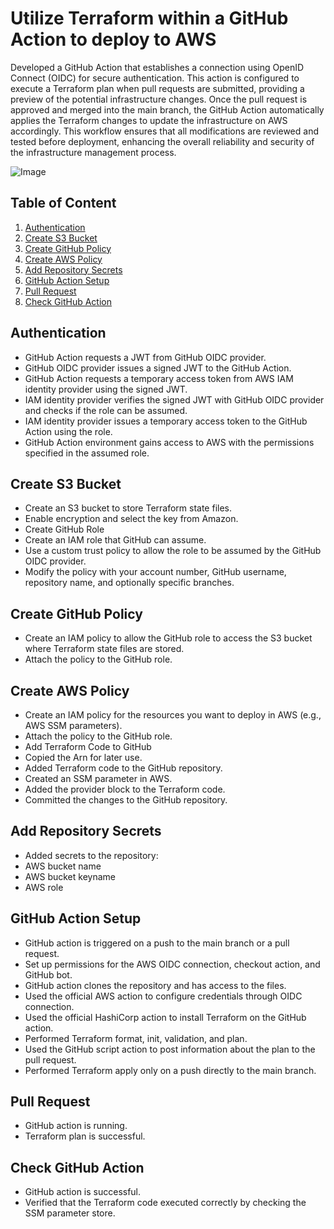 # Utilize Terraform within a GitHub Action to deploy to AWS

Developed a GitHub Action that establishes a connection using OpenID Connect (OIDC) for secure authentication. This action is configured to execute a Terraform plan when pull requests are submitted, providing a preview of the potential infrastructure changes. Once the pull request is approved and merged into the main branch, the GitHub Action automatically applies the Terraform changes to update the infrastructure on AWS accordingly. This workflow ensures that all modifications are reviewed and tested before deployment, enhancing the overall reliability and security of the infrastructure management process.



![Image](https://github.com/users/myt7ics/projects/1/assets/58075201/06414447-bde6-4140-b5fe-4b3da2400cd7)



## Table of Content

1. [Authentication](#authentication)
2. [Create S3 Bucket](#create-s3-bucket)
3. [Create GitHub Policy](#create-gitHub-policy)
4. [Create AWS Policy](#create-aws-policy)
5. [Add Repository Secrets](#add-repository-secrets)
6. [GitHub Action Setup](#gitHub-action-setup)
7. [Pull Request](#pull-request)
8. [Check GitHub Action](#check-gitHub-action)

 


## Authentication 

- GitHub Action requests a JWT from GitHub OIDC provider.
- GitHub OIDC provider issues a signed JWT to the GitHub Action.
- GitHub Action requests a temporary access token from AWS IAM identity provider using the signed JWT.
- IAM identity provider verifies the signed JWT with GitHub OIDC provider and checks if the role can be assumed.
- IAM identity provider issues a temporary access token to the GitHub Action using the role.
- GitHub Action environment gains access to AWS with the permissions specified in the assumed role.

## Create S3 Bucket 

- Create an S3 bucket to store Terraform state files.
- Enable encryption and select the key from Amazon.
- Create GitHub Role 
- Create an IAM role that GitHub can assume.
- Use a custom trust policy to allow the role to be assumed by the GitHub OIDC provider.
- Modify the policy with your account number, GitHub username, repository name, and optionally specific branches.

## Create GitHub Policy 

- Create an IAM policy to allow the GitHub role to access the S3 bucket where Terraform state files are stored.
- Attach the policy to the GitHub role.

## Create AWS Policy 

- Create an IAM policy for the resources you want to deploy in AWS (e.g., AWS SSM parameters).
- Attach the policy to the GitHub role.
- Add Terraform Code to GitHub 
- Copied the Arn for later use.
- Added Terraform code to the GitHub repository.
- Created an SSM parameter in AWS.
- Added the provider block to the Terraform code.
- Committed the changes to the GitHub repository.

## Add Repository Secrets 

- Added secrets to the repository:
- AWS bucket name
- AWS bucket keyname
- AWS role

## GitHub Action Setup

- GitHub action is triggered on a push to the main branch or a pull request.
- Set up permissions for the AWS OIDC connection, checkout action, and GitHub bot.
- GitHub action clones the repository and has access to the files.
- Used the official AWS action to configure credentials through OIDC connection.
- Used the official HashiCorp action to install Terraform on the GitHub action.
- Performed Terraform format, init, validation, and plan.
- Used the GitHub script action to post information about the plan to the pull request.
- Performed Terraform apply only on a push directly to the main branch.

## Pull Request 

- GitHub action is running.
- Terraform plan is successful.

## Check GitHub Action 

- GitHub action is successful.
- Verified that the Terraform code executed correctly by checking the SSM parameter store.
